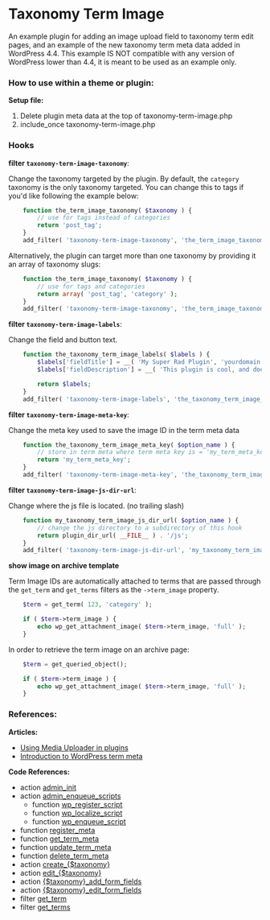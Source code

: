 # Taxonomy Term Image

An example plugin for adding an image upload field to taxonomy term edit pages, and an example of the new taxonomy term meta data added in WordPress 4.4. This example IS NOT compatible with any version of WordPress lower than 4.4, it is meant to be used as an example only.

### How to use within a theme or plugin:

**Setup file:**

1. Delete plugin meta data at the top of taxonomy-term-image.php
1. include_once taxonomy-term-image.php

### Hooks

**filter `taxonomy-term-image-taxonomy`**:

Change the taxonomy targeted by the plugin. By default, the `category` taxonomy is the only taxonomy targeted. You can change this to tags if you'd like following the example below:

```php
	function the_term_image_taxonomy( $taxonomy ) {
		// use for tags instead of categories
		return 'post_tag';
	}
	add_filter( 'taxonomy-term-image-taxonomy', 'the_term_image_taxonomy' );
```

Alternatively, the plugin can target more than one taxonomy by providing it an array of taxonomy slugs:

```php
	function the_term_image_taxonomy( $taxonomy ) {
		// use for tags and categories
		return array( 'post_tag', 'category' );
	}
	add_filter( 'taxonomy-term-image-taxonomy', 'the_term_image_taxonomy' );
```

**filter `taxonomy-term-image-labels`**:

Change the field and button text.

```php
	function the_taxonomy_term_image_labels( $labels ) {
		$labels['fieldTitle'] = __( 'My Super Rad Plugin', 'yourdomain' );
		$labels['fieldDescription'] = __( 'This plugin is cool, and does neat stuff.', 'yourdomain' );

		return $labels;
	}
	add_filter( 'taxonomy-term-image-labels', 'the_taxonomy_term_image_labels' );
```

**filter `taxonomy-term-image-meta-key`**:

Change the meta key used to save the image ID in the term meta data

```php
	function the_taxonomy_term_image_meta_key( $option_name ) {
		// store in term meta where term meta key is = 'my_term_meta_key'
		return 'my_term_meta_key';
	}
	add_filter( 'taxonomy-term-image-meta-key', 'the_taxonomy_term_image_meta_key' );
```

**filter `taxonomy-term-image-js-dir-url`**:

Change where the js file is located. (no trailing slash)

```php
	function my_taxonomy_term_image_js_dir_url( $option_name ) {
		// change the js directory to a subdirectory of this hook
		return plugin_dir_url( __FILE__ ) . '/js';
	}
	add_filter( 'taxonomy-term-image-js-dir-url', 'my_taxonomy_term_image_js_dir_url' );
```

**show image on archive template**

Term Image IDs are automatically attached to terms that are passed through the `get_term` and `get_terms` filters as the `->term_image` property.

```php
	$term = get_term( 123, 'category' );

	if ( $term->term_image ) {
		echo wp_get_attachment_image( $term->term_image, 'full' );
	}
```

In order to retrieve the term image on an archive page:

```php
	$term = get_queried_object();

	if ( $term->term_image ) {
	    echo wp_get_attachment_image( $term->term_image, 'full' );
    }
```

### References:

**Articles:**

* [Using Media Uploader in plugins](http://mikejolley.com/2012/12/using-the-new-wordpress-3-5-media-uploader-in-plugins/)
* [Introduction to WordPress term meta](http://themehybrid.com/weblog/introduction-to-wordpress-term-meta)

**Code References:**

* action [admin_init](http://codex.wordpress.org/Plugin_API/Action_Reference/admin_init)
* action [admin_enqueue_scripts](http://codex.wordpress.org/Plugin_API/Action_Reference/admin_enqueue_scripts)
	* function [wp_register_script](https://developer.wordpress.org/reference/functions/wp_register_script/)
	* function [wp_localize_script](https://developer.wordpress.org/reference/functions/wp_localize_script/)
	* function [wp_enqueue_script](https://developer.wordpress.org/reference/functions/wp_enqueue_script/)
* function [register_meta](https://developer.wordpress.org/reference/functions/register_meta/)
* function [get_term_meta](https://make.wordpress.org/core/2015/10/23/4-4-taxonomy-roundup/)
* function [update_term_meta](https://make.wordpress.org/core/2015/10/23/4-4-taxonomy-roundup/)
* function [delete_term_meta](https://make.wordpress.org/core/2015/10/23/4-4-taxonomy-roundup/)
* action [create_{$taxonomy}](https://developer.wordpress.org/reference/hooks/create_taxonomy/)
* action [edit_{$taxonomy}](https://developer.wordpress.org/reference/hooks/edit_taxonomy/)
* action [{$taxonomy}_add_form_fields](https://developer.wordpress.org/reference/hooks/taxonomy_add_form_fields/)
* action [{$taxonomy}_edit_form_fields](https://developer.wordpress.org/reference/hooks/taxonomy_edit_form_fields/)
* filter [get_term](https://developer.wordpress.org/reference/hooks/get_term/)
* filter [get_terms](https://developer.wordpress.org/reference/hooks/get_terms/)

